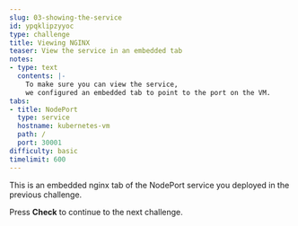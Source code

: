 ```yaml
---
slug: 03-showing-the-service
id: ypqklipzyyoc
type: challenge
title: Viewing NGINX
teaser: View the service in an embedded tab
notes:
- type: text
  contents: |-
    To make sure you can view the service,
    we configured an embedded tab to point to the port on the VM.
tabs:
- title: NodePort
  type: service
  hostname: kubernetes-vm
  path: /
  port: 30001
difficulty: basic
timelimit: 600
---
```

This is an embedded nginx tab of the NodePort service you deployed in the previous challenge.

Press **Check** to continue to the next challenge.